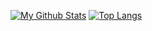 [![My Github Stats](https://github-readme-stats.vercel.app/api?username=jdcarrothers&show_icons=true&theme=cobalt)](https://github.com/anuraghazra/github-readme-stats)
[![Top Langs](https://github-readme-stats.vercel.app/api/top-langs/?username=jdcarrothers)](https://github.com/anuraghazra/github-readme-stats)
